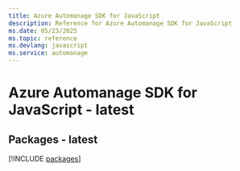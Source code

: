 ```yaml
---
title: Azure Automanage SDK for JavaScript
description: Reference for Azure Automanage SDK for JavaScript
ms.date: 05/23/2025
ms.topic: reference
ms.devlang: javascript
ms.service: automanage
---
```

# Azure Automanage SDK for JavaScript - latest
## Packages - latest
[!INCLUDE [packages](automanage-index.md)]